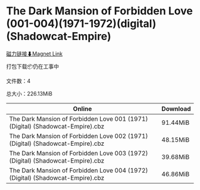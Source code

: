 # The Dark Mansion of Forbidden Love (001-004)(1971-1972)(digital)(Shadowcat-Empire)

[磁力链接⬇Magnet Link](magnet:?xt=urn:btih:9b9dd0ffe1d5c3c8ce79c7e63a1223364ce12286&dn=The%20Dark%20Mansion%20of%20Forbidden%20Love%20%28001-004%29%281971-1972%29%28digital%29%28Shadowcat-Empire%29)

打包下载📦仍在工事中

文件数：4

总大小：226.13MiB

Online | Download
--- | ---
The Dark Mansion of Forbidden Love 001 (1971) (Digital) (Shadowcat-Empire).cbz | 91.44MiB
The Dark Mansion of Forbidden Love 002 (1971) (Digital) (Shadowcat-Empire).cbz | 48.15MiB
The Dark Mansion of Forbidden Love 003 (1972) (Digital) (Shadowcat-Empire).cbz | 39.68MiB
The Dark Mansion of Forbidden Love 004 (1972) (Digital) (Shadowcat-Empire).cbz | 46.86MiB